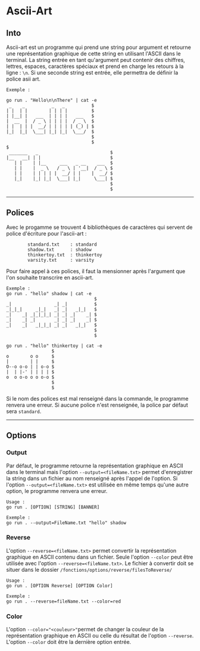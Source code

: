 # Ascii-Art

## Into

Ascii-art est un programme qui prend une string pour argument et retourne une représentation graphique de cette string en utilisant l'ASCII dans le terminal.
La string entrée en tant qu'argument peut contenir des chiffres, lettres, espaces, caractères spéciaux et prend en charge les retours à la ligne : ``\n``.
Si une seconde string est entrée, elle permettra de définir la police asii art. 

```
Exemple : 

go run . "Hello\n\nThere" | cat -e
 _    _          _   _          $
| |  | |        | | | |         $
| |__| |   ___  | | | |   ___   $
|  __  |  / _ \ | | | |  / _ \  $
| |  | | |  __/ | | | | | (_) | $
|_|  |_|  \___| |_| |_|  \___/  $
                                $
                                $
$
 _______   _                           $
|__   __| | |                          $
   | |    | |__     ___   _ __    ___  $
   | |    |  _ \   / _ \ | '__|  / _ \ $
   | |    | | | | |  __/ | |    |  __/ $
   |_|    |_| |_|  \___| |_|     \___| $
                                       $
                                       $

```
****************************************************************************************************************************

## Polices

Avec le progamme se trouvent 4 bibliothèques de caractères qui servent de police d'écriture pour l'ascii-art : 

```
        standard.txt    : standard
        shadow.txt      : shadow
        thinkertoy.txt  : thinkertoy
        varsity.txt     : varsity
```
Pour faire appel à ces polices, il faut la mensionner après l'argument que l'on souhaite transcrire en ascii-art.

```
Exemple : 
go run . "hello" shadow | cat -e
                                 $
_|                _| _|          $
_|_|_|     _|_|   _| _|   _|_|   $
_|    _| _|_|_|_| _| _| _|    _| $
_|    _| _|       _| _| _|    _| $
_|    _|   _|_|_| _| _|   _|_|   $
                                 $
                                 $

go run . "hello" thinkertoy | cat -e
                 $
o        o o     $
|        | |     $
O--o o-o | | o-o $
|  | |-' | | | | $
o  o o-o o o o-o $
                 $
                 $
```

Si le nom des polices est mal renseigné dans la commande, le programme renvera une erreur.
Si aucune police n'est renseignée, la police par défaut sera `standard`.

****************************************************************************************************************************
## Options

### Output

Par défaut, le programme retourne la représentation graphique en ASCII dans le terminal mais l'option `--output=<fileName.txt>` permet d'enregistrer la string dans un fichier au nom renseigné après l'appel de l'option.
Si l'option `--output=<fileName.txt>` est utilisée en même temps qu'une autre option, le programme renvera une erreur.

```
Usage : 
go run . [OPTION] [STRING] [BANNER]

Exemple :
go run . --output=FileName.txt "hello" shadow

```

### Reverse

L'option `--reverse=<fileName.txt>` permet convertir la représentation graphique en ASCII contenu dans un fichier.
Seule l'option `--color` peut être utilisée avec l'option `--reverse=<fileName.txt>`.
Le fichier à convertir doit se situer dans le dossier `/fonctions/options/reverse/filesToReverse/`

```
Usage : 
go run . [OPTION Reverse] [OPTION Color]

Exemple :
go run . --reverse=fileName.txt --color=red

```


### Color

L'option `--color="<couleur>"`permet de changer la couleur de la représentation graphique en ASCII ou celle du résultat de l'option `--reverse`. L'option `--color` doit être la dernière option entrée.
